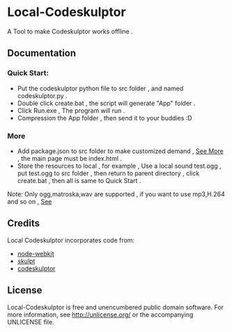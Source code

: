 Local-Codeskulptor
==================

A Tool to make Codeskulptor works offline .

Documentation
-------------
### Quick Start:
* Put the codeskulptor python file to src folder , and named codeskulptor.py .
* Double click create.bat , the script will generate "App" folder .
* Click Run.exe , The program will run .
* Compression the App folder , then send it to your buddies :D 

### More
* Add package.json to src folder to make customized demand , [See More][Manifest-format] , the main page must be index.html .
* Store the resources to local , for example , Use a local sound test.ogg , put test.ogg to src folder , then return to parent directory , click create.bat , then all is same to Quick Start .

Note: Only ogg,matroska,wav are supported , if you want to use mp3,H.264 and so on , [See][note-webkit-mp3]

Credits
-------

Local Codeskulptor incorporates code from:
* [node-webkit][node-webkit] 
* [skulpt][skulpt] 
* [codeskulptor][codeskulptor]

License
-------

Local-Codeskulptor is free and unencumbered public domain software. For more
information, see <http://unlicense.org/> or the accompanying UNLICENSE file.

[node-webkit]:		https://github.com/rogerwang/node-webkit/
[skulpt]:	http://www.skulpt.org/
[codeskulptor]: http://www.codeskulptor.org/
[Manifest-format]:https://github.com/rogerwang/node-webkit/wiki/Manifest-format
[note-webkit-mp3]:https://github.com/rogerwang/node-webkit/wiki/Using-MP3-%26-MP4-%28H.264%29-using-the--video--%26--audio--tags.
